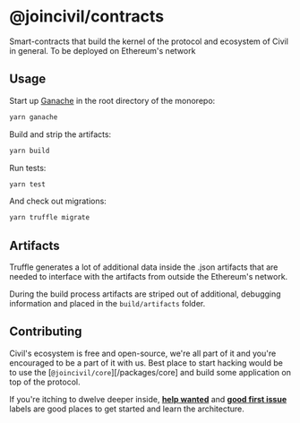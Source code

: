 # @joincivil/contracts

Smart-contracts that build the kernel of the protocol and ecosystem of Civil in general. To be deployed on Ethereum's network

## Usage

Start up [Ganache](https://github.com/trufflesuite/ganache-cli) in the root directory of the monorepo:

```bash
yarn ganache
```

Build and strip the artifacts:

```bash
yarn build
```

Run tests:

```bash
yarn test
```

And check out migrations:

```bash
yarn truffle migrate
```

## Artifacts

Truffle generates a lot of additional data inside the .json artifacts that are needed to interface with the artifacts from outside
the Ethereum's network.

During the build process artifacts are striped out of additional, debugging information and placed in the `build/artifacts` folder.

## Contributing

Civil's ecosystem is free and open-source, we're all part of it and you're encouraged to be a part of it with us.
Best place to start hacking would be to use the [`@joincivil/core`][/packages/core] and build some application on top of the protocol.

If you're itching to dwelve deeper inside, [**help wanted**](https://github.com/joincivil/Civil/issues?q=is%3Aissue+is%3Aopen+label%3A%22help+wanted%22)
and [**good first issue**](https://github.com/joincivil/Civil/issues?q=is%3Aissue+is%3Aopen+label%3A%22good+first+issue%22) labels are good places to get started and learn the architecture.
